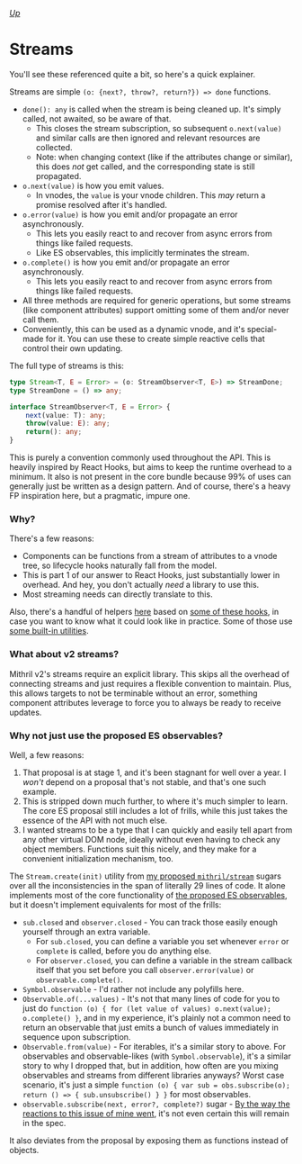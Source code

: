 [*Up*](README.md)

# Streams

You'll see these referenced quite a bit, so here's a quick explainer.

Streams are simple `(o: {next?, throw?, return?}) => done` functions.

- `done(): any` is called when the stream is being cleaned up. It's simply called, not awaited, so be aware of that.
    - This closes the stream subscription, so subsequent `o.next(value)` and similar calls are then ignored and relevant resources are collected.
    - Note: when changing context (like if the attributes change or similar), this does *not* get called, and the corresponding state is still propagated.
- `o.next(value)` is how you emit values.
    - In vnodes, the `value` is your vnode children. This *may* return a promise resolved after it's handled.
- `o.error(value)` is how you emit and/or propagate an error asynchronously.
    - This lets you easily react to and recover from async errors from things like failed requests.
    - Like ES observables, this implicitly terminates the stream.
- `o.complete()` is how you emit and/or propagate an error asynchronously.
    - This lets you easily react to and recover from async errors from things like failed requests.
- All three methods are required for generic operations, but some streams (like component attributes) support omitting some of them and/or never call them.
- Conveniently, this can be used as a dynamic vnode, and it's special-made for it. You can use these to create simple reactive cells that control their own updating.

The full type of streams is this:

```ts
type Stream<T, E = Error> = (o: StreamObserver<T, E>) => StreamDone;
type StreamDone = () => any;

interface StreamObserver<T, E = Error> {
    next(value: T): any;
    throw(value: E): any;
    return(): any;
}
```

This is purely a convention commonly used throughout the API. This is heavily inspired by React Hooks, but aims to keep the runtime overhead to a minimum. It also is not present in the core bundle because 99% of uses can generally just be written as a design pattern. And of course, there's a heavy FP inspiration here, but a pragmatic, impure one.

### Why?

There's a few reasons:

- Components can be functions from a stream of attributes to a vnode tree, so lifecycle hooks naturally fall from the model.
- This is part 1 of our answer to React Hooks, just substantially lower in overhead. And hey, you don't actually *need* a library to use this.
- Most streaming needs can directly translate to this.

Also, there's a handful of helpers [here](https://github.com/isiahmeadows/mithril.js/tree/redesign/helpers) based on [some of these hooks](https://usehooks.com/), in case you want to know what it could look like in practice. Some of those use [some built-in utilities](stream-utils.md).

### What about v2 streams?

Mithril v2's streams require an explicit library. This skips all the overhead of connecting streams and just requires a flexible convention to maintain. Plus, this allows targets to not be terminable without an error, something component attributes leverage to force you to always be ready to receive updates.

### Why not just use the proposed ES observables?

Well, a few reasons:

1. That proposal is at stage 1, and it's been stagnant for well over a year. I *won't* depend on a proposal that's not stable, and that's one such example.
2. This is stripped down much further, to where it's much simpler to learn. The core ES proposal still includes a lot of frills, while this just takes the essence of the API with not much else.
3. I wanted streams to be a type that I can quickly and easily tell apart from any other virtual DOM node, ideally without even having to check any object members. Functions suit this nicely, and they make for a convenient initialization mechanism, too.

The `Stream.create(init)` utility from [my proposed `mithril/stream`](stream-utils.md) sugars over all the inconsistencies in the span of literally 29 lines of code. It alone implements most of the core functionality of [the proposed ES observables](https://github.com/tc39/proposal-observable), but it doesn't implement equivalents for most of the frills:

- `sub.closed` and `observer.closed` - You can track those easily enough yourself through an extra variable.
    - For `sub.closed`, you can define a variable you set whenever `error` or `complete` is called, before you do anything else.
    - For `observer.closed`, you can define a variable in the stream callback itself that you set before you call `observer.error(value)` or `observable.complete()`.
- `Symbol.observable` - I'd rather not include any polyfills here.
- `Observable.of(...values)` - It's not that many lines of code for you to just do `function (o) { for (let value of values) o.next(value); o.complete() }`, and in my experience, it's plainly not a common need to return an observable that just emits a bunch of values immediately in sequence upon subscription.
- `Observable.from(value)` - For iterables, it's a similar story to above. For observables and observable-likes (with `Symbol.observable`), it's a similar story to why I dropped that, but in addition, how often are you mixing observables and streams from different libraries anyways? Worst case scenario, it's just a simple `function (o) { var sub = obs.subscribe(o); return () => { sub.unsubscribe() } }` for most observables.
- `observable.subscribe(next, error?, complete?)` sugar - [By the way the reactions to this issue of mine went](https://github.com/tc39/proposal-observable/issues/194), it's not even certain this will remain in the spec.

It also deviates from the proposal by exposing them as functions instead of objects.
